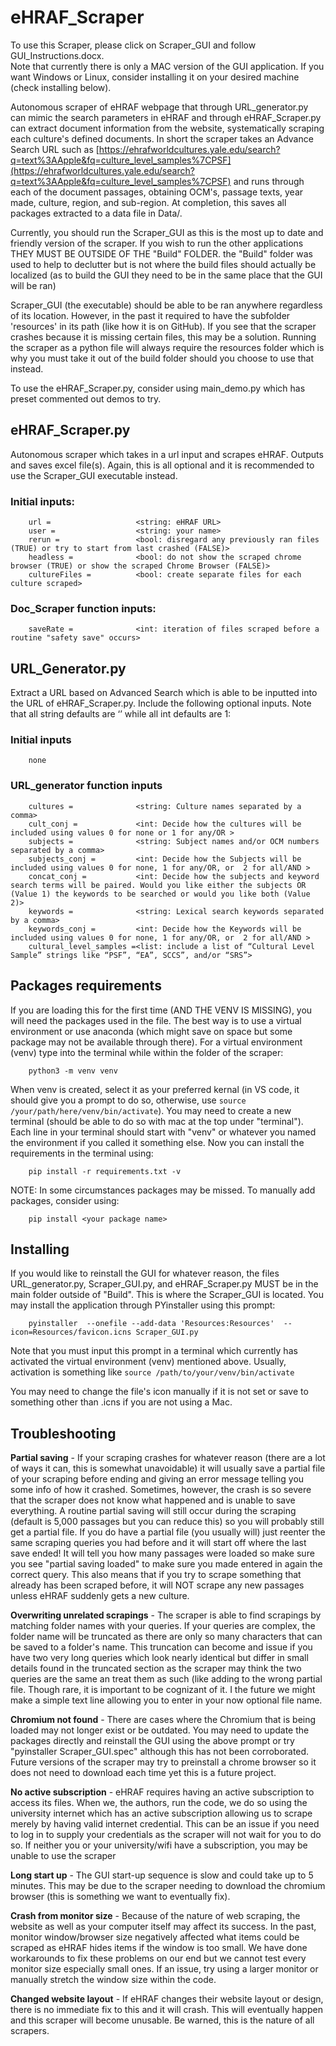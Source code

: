 # eHRAF_Scraper

To use this Scraper, please click on Scraper_GUI and follow GUI_Instructions.docx. <br>
Note that currently there is only a MAC version of the GUI application. If you want Windows or Linux, consider installing it on your desired machine (check installing below).


Autonomous scraper of eHRAF webpage that through URL_generator.py can mimic the search parameters in eHRAF and through eHRAF_Scraper.py can extract document information from the website, systematically scraping each culture's defined documents.
In short the scraper takes an Advance Search URL such as [https://ehrafworldcultures.yale.edu/search?q=text%3AApple&fq=culture_level_samples%7CPSF](https://ehrafworldcultures.yale.edu/search?q=text%3AApple&fq=culture_level_samples%7CPSF)
and runs through each of the document passages, obtaining OCM's, passage texts, year made, culture, region, and sub-region. At completion, this saves all packages extracted to a data file in Data/.

Currently, you should run the Scraper_GUI as this is the most up to date and friendly version of the scraper. If you wish to run the other applications THEY MUST BE OUTSIDE OF THE "Build" FOLDER. the "Build" folder was used to help to declutter but is not where the build files should actually be localized (as to build the GUI they need to be in the same place that the GUI will be ran)

Scraper_GUI (the executable) should be able to be ran anywhere regardless of its location. However, in the past it required to have the subfolder 'resources' in its path (like how it is on GitHub). If you see that the scraper crashes because it is missing certain files, this may be a solution. Running the scraper as a python file will always require the resources folder which is why you must take it out of the build folder should you choose to use that instead.




To use the eHRAF_Scraper.py, consider using main_demo.py which has preset commented out demos to try.

## eHRAF_Scraper.py 
Autonomous scraper which takes in a url input and scrapes eHRAF. Outputs and saves excel file(s). Again, this is all optional and it is recommended to use the Scraper_GUI executable instead.
### Initial inputs:
        url =                   <string: eHRAF URL>
        user =                  <string: your name>
        rerun =                 <bool: disregard any previously ran files (TRUE) or try to start from last crashed (FALSE)>
        headless =              <bool: do not show the scraped chrome browser (TRUE) or show the scraped Chrome Browser (FALSE)>
        cultureFiles =          <bool: create separate files for each culture scraped>
	
### Doc_Scraper function inputs:
        saveRate =              <int: iteration of files scraped before a routine "safety save" occurs>

## URL_Generator.py
Extract a URL based on Advanced Search which is able to be inputted into the URL of eHRAF_Scraper.py. Include the following optional inputs. Note that all string defaults are ‘’ while all int defaults are 1:
### Initial inputs
        none
### URL_generator function inputs
        cultures =              <string: Culture names separated by a comma>
        cult_conj =             <int: Decide how the cultures will be included using values 0 for none or 1 for any/OR >
        subjects =              <string: Subject names and/or OCM numbers separated by a comma>
        subjects_conj =         <int: Decide how the Subjects will be included using values 0 for none, 1 for any/OR, or  2 for all/AND >
        concat_conj =           <int: Decide how the subjects and keyword search terms will be paired. Would you like either the subjects OR (Value 1) the keywords to be searched or would you like both (Value 2)>
        keywords =              <string: Lexical search keywords separated by a comma>
        keywords_conj =         <int: Decide how the Keywords will be included using values 0 for none, 1 for any/OR, or  2 for all/AND >
        cultural_level_samples =<list: include a list of “Cultural Level Sample” strings like “PSF”, “EA”, SCCS”, and/or “SRS”>
### 

## Packages requirements

If you are loading this for the first time (AND THE VENV IS MISSING), you will need the packages used in the file. The best way is to use a virtual environment or use anaconda (which might save on space but some package may not be available through there). For a virtual environment (venv) type into the terminal while within the folder of the scraper:

        python3 -m venv venv
        
When venv is created, select it as your preferred kernal (in VS code, it should give you a prompt to do so, otherwise, use `source /your/path/here/venv/bin/activate`). You may need to create a new terminal (should be able to do so with mac at the top under "terminal"). Each line in your terminal should start with "venv" or whatever you named the environment if you called it something else. Now you can install the requirements in the terminal using:

        pip install -r requirements.txt -v
        
NOTE: In some circumstances packages may be missed. To manually add packages, consider using:

        pip install <your package name>


## Installing
If you would like to reinstall the GUI for whatever reason, the files URL_generator.py, Scraper_GUI.py, and eHRAF_Scraper.py MUST be in the main folder outside of "Build". This is where the Scraper_GUI is located. You may install the application through PYinstaller using this prompt: 
        
        
        pyinstaller  --onefile --add-data 'Resources:Resources'  --icon=Resources/favicon.icns Scraper_GUI.py
        
Note that you must input this prompt in a terminal which currently has activated the virtual environment (venv) mentioned above. Usually, activation is something like `source /path/to/your/venv/bin/activate`
        
        
You may need to change the file's icon manually if it is not set or save to something other than .icns if you are not using a Mac.



## Troubleshooting

**Partial saving** - If your scraping crashes for whatever reason (there are a lot of ways it can, this is somewhat unavoidable) it will usually save a partial file of your scraping before ending and giving an error message telling you some info of how it crashed. Sometimes, however, the crash is so severe that the scraper does not know what happened and is unable to save everything. A routine partial saving will still occur during the scraping (default is 5,000 passages but you can reduce this) so you will probably still get a partial file. If you do have a partial file (you usually will) just reenter the same scraping queries you had before and it will start off where the last save ended! It will tell you how many passages were loaded so make sure you see "partial saving loaded" to make sure you made entered in again the correct query. This also means that if you try to scrape something that already has been scraped before, it will NOT scrape any new passages unless eHRAF suddenly gets a new culture. 

**Overwriting unrelated scrapings** - The scraper is able to find scrapings by matching folder names with your queries. If your queries are complex, the folder name will be truncated as there are only so many characters that can be saved to a folder's name. This truncation can become and issue if you have two very long queries which look nearly identical but differ in small details found in the truncated section as the scraper may think the two queries are the same an treat them as such (like adding to the wrong partial file. Though rare, it is important to be cognizant of it. I the future we might make a simple text line allowing you to enter in your now optional file name.

**Chromium not found** - There are cases where the Chromium that is being loaded may not longer exist or be outdated. You may need to update the packages directly and reinstall the GUI using the above prompt or try "pyinstaller Scraper_GUI.spec" although this has not been corroborated. Future versions of the scraper may try to preinstall a chrome browser so it does not need to download each time yet this is a future project. 

**No active subscription** - eHRAF requires having an active subscription to access its files. When we, the authors, run the code, we do so using the university internet which has an active subscription allowing us to scrape merely by having valid internet credential. This can be an issue if you need to log in to supply your credentials as the scraper will not wait for you to do so. If neither you or your university/wifi have a subscription, you may be unable to use the scraper

**Long start up** - The GUI start-up sequence is slow and could take up to 5 minutes. This may be due to the scraper needing to download the chromium browser (this is something we want to eventually fix). 

**Crash from monitor size** - Because of the nature of web scraping, the website as well as your computer itself may affect its success. In the past, monitor window/browser size negatively affected what items could be scraped as eHRAF hides items if the window is too small. We have done workarounds to fix these problems on our end but we cannot test every monitor size especially small ones. If an issue, try using a larger monitor or manually stretch the window size within the code. 

**Changed website layout** - If eHRAF changes their website layout or design, there is no immediate fix to this and it will crash. This will eventually happen and this scraper will become unusable. Be warned, this is the nature of all scrapers.

